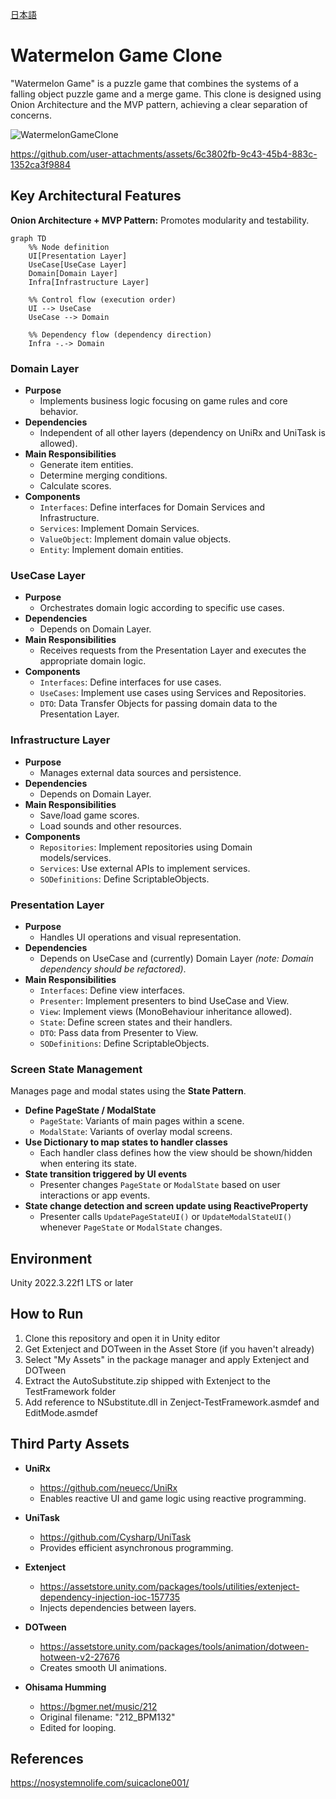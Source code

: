 [日本語](./README-ja.md)

# Watermelon Game Clone

"Watermelon Game" is a puzzle game that combines the systems of a falling object puzzle game and a merge game.
This clone is designed using Onion Architecture and the MVP pattern, achieving a clear separation of concerns.

![WatermelonGameClone](https://github.com/user-attachments/assets/9fac8743-cc80-443a-9c88-c53c01932522)  

<https://github.com/user-attachments/assets/6c3802fb-9c43-45b4-883c-1352ca3f9884>  

## Key Architectural Features

**Onion Architecture + MVP Pattern:** Promotes modularity and testability.

```mermaid
graph TD
    %% Node definition
    UI[Presentation Layer]
    UseCase[UseCase Layer]
    Domain[Domain Layer]
    Infra[Infrastructure Layer]

    %% Control flow (execution order)
    UI --> UseCase
    UseCase --> Domain

    %% Dependency flow (dependency direction)
    Infra -.-> Domain
```

### Domain Layer

- **Purpose**
  - Implements business logic focusing on game rules and core behavior.
- **Dependencies**
  - Independent of all other layers (dependency on UniRx and UniTask is allowed).
- **Main Responsibilities**
  - Generate item entities.
  - Determine merging conditions.
  - Calculate scores.
- **Components**
  - `Interfaces`: Define interfaces for Domain Services and Infrastructure.
  - `Services`: Implement Domain Services.
  - `ValueObject`: Implement domain value objects.
  - `Entity`: Implement domain entities.

### UseCase Layer

- **Purpose**
  - Orchestrates domain logic according to specific use cases.
- **Dependencies**
  - Depends on Domain Layer.
- **Main Responsibilities**
  - Receives requests from the Presentation Layer and executes the appropriate domain logic.
- **Components**
  - `Interfaces`: Define interfaces for use cases.
  - `UseCases`: Implement use cases using Services and Repositories.
  - `DTO`: Data Transfer Objects for passing domain data to the Presentation Layer.

### Infrastructure Layer

- **Purpose**
  - Manages external data sources and persistence.
- **Dependencies**
  - Depends on Domain Layer.
- **Main Responsibilities**
  - Save/load game scores.
  - Load sounds and other resources.
- **Components**
  - `Repositories`: Implement repositories using Domain models/services.
  - `Services`: Use external APIs to implement services.
  - `SODefinitions`: Define ScriptableObjects.

### Presentation Layer

- **Purpose**
  - Handles UI operations and visual representation.
- **Dependencies**
  - Depends on UseCase and (currently) Domain Layer *(note: Domain dependency should be refactored)*.
- **Main Responsibilities**
  - `Interfaces`: Define view interfaces.
  - `Presenter`: Implement presenters to bind UseCase and View.
  - `View`: Implement views (MonoBehaviour inheritance allowed).
  - `State`: Define screen states and their handlers.
  - `DTO`: Pass data from Presenter to View.
  - `SODefinitions`: Define ScriptableObjects.

### Screen State Management

Manages page and modal states using the **State Pattern**.

- **Define PageState / ModalState**
  - `PageState`: Variants of main pages within a scene.
  - `ModalState`: Variants of overlay modal screens.
- **Use Dictionary to map states to handler classes**
  - Each handler class defines how the view should be shown/hidden when entering its state.
- **State transition triggered by UI events**
  - Presenter changes `PageState` or `ModalState` based on user interactions or app events.
- **State change detection and screen update using ReactiveProperty**
  - Presenter calls `UpdatePageStateUI()` or `UpdateModalStateUI()` whenever `PageState` or `ModalState` changes.

## Environment

Unity 2022.3.22f1 LTS or later

## How to Run

1. Clone this repository and open it in Unity editor
2. Get Extenject and DOTween in the Asset Store (if you haven't already)
3. Select "My Assets" in the package manager and apply Extenject and DOTween
4. Extract the AutoSubstitute.zip shipped with Extenject to the TestFramework folder
5. Add reference to NSubstitute.dll in Zenject-TestFramework.asmdef and EditMode.asmdef

## Third Party Assets

- **UniRx**
  - <https://github.com/neuecc/UniRx>
  - Enables reactive UI and game logic using reactive programming.

- **UniTask**
  - <https://github.com/Cysharp/UniTask>
  - Provides efficient asynchronous programming.

- **Extenject**
  - <https://assetstore.unity.com/packages/tools/utilities/extenject-dependency-injection-ioc-157735>
  - Injects dependencies between layers.

- **DOTween**
  - <https://assetstore.unity.com/packages/tools/animation/dotween-hotween-v2-27676>
  - Creates smooth UI animations.

- **Ohisama Humming**
  - <https://bgmer.net/music/212>
  - Original filename: "212_BPM132"
  - Edited for looping.

## References

<https://nosystemnolife.com/suicaclone001/>
